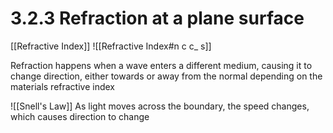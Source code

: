 # 3.2.3 Refraction at a plane surface


[[Refractive Index]]
![[Refractive Index#n c c_ s]]

Refraction happens when a wave enters a different medium, causing it to change direction, either towards or away from the normal depending on the materials refractive index

![[Snell's Law]]
As light moves across the boundary, the speed changes, which causes direction to change